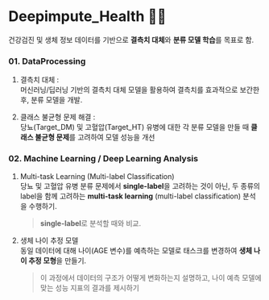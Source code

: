 # Deepimpute_Health 🔬🧬
건강검진 및 생체 정보 데이터를 기반으로 **결측치 대체**와 **분류 모델 학습**를 목표로 함.   
   
### 01. **DataProcessing**
1. 결측치 대체 :   
   머신러닝/딥러닝 기반의 결측치 대체 모델을 활용하여 결측치를 효과적으로 보간한 후, 분류 모델을 개발.

2. 클래스 불균형 문제 해결 :   
   당뇨(Target_DM) 및 고혈압(Target_HT) 유병에 대한 각 분류 모델을 만들 때 **클래스 불균형 문제**를 고려하여 모델 성능을 개선


### 02. **Machine Learning / Deep Learning Analysis**
1. Multi-task Learning (Multi-label Classification)   
   당뇨 및 고혈압 유병 분류 문제에서 **single-label**을 고려하는 것이 아닌, 두 종류의 label을 함께 고려하는 **multi-task learning** (multi-label classification) 분석을 수행하기.   
   > **single-label**로 분석할 때와 비교.

2. 생체 나이 추정 모델  
   동일 데이터에 대해 나이(AGE 변수)를 예측하는 모델로 태스크를 변경하여 **생체 나이 추정 모형**을 만들기.   
   > 이 과정에서 데이터의 구조가 어떻게 변화하는지 설명하고, 나이 예측 모델에 맞는 성능 지표의 결과를 제시하기


